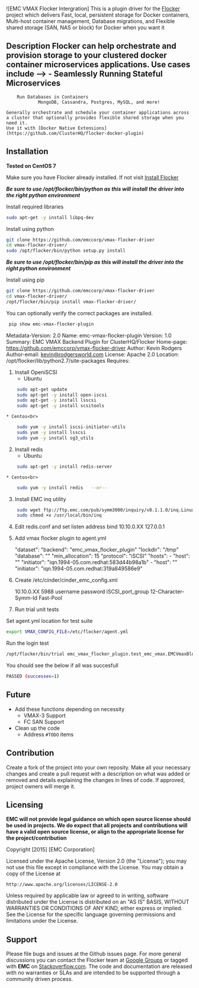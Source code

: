 ![EMC VMAX Flocker Intergration] 
This is a plugin driver for the [Flocker](https://clusterhq.com/) project which delivers Fast, local, persistent storage for Docker containers, Multi-host container management, Database migrations, and Flexible shared storage (SAN, NAS or block) for Docker when you want it

## Description Flocker can help orchestrate and provision storage to your clustered docker container microservices applications. Use cases include --> - Seamlessly Running Stateful Microservices

        Run Databases in Containers
                MongoDB, Cassandra, Postgres, MySQL, and more!

    Generally orchestrate and schedule your container applications across a cluster that optionally provides flexible shared storage when you need it.
    Use it with [Docker Native Extensions](https://github.com/ClusterHQ/flocker-docker-plugin)

## Installation

**Tested on CentOS 7**

Make sure you have Flocker already installed. If not visit  [Install Flocker](https://docs.clusterhq.com/en/1.8.0/install/install-client.html)

**_Be sure to use /opt/flocker/bin/python as this will install the driver into the right python environment_**

Install required libraries
```bash
sudo apt-get -y install libpq-dev
```

Install using python
```bash
git clone https://github.com/emccorp/vmax-flocker-driver
cd vmax-flocker-driver/
sudo /opt/flocker/bin/python setup.py install
```

**_Be sure to use /opt/flocker/bin/pip as this will install the driver into the right python environment_**

Install using pip
```bash
git clone https://github.com/emccorp/vmax-flocker-driver
cd vmax-flocker-driver/
/opt/flocker/bin/pip install vmax-flocker-driver/
```

You can optionally verify the correct packages are installed.
```bash
 pip show emc-vmax-flocker-plugin
```
Metadata-Version: 2.0
Name: emc-vmax-flocker-plugin
Version: 1.0
Summary: EMC VMAX Backend Plugin for ClusterHQ/Flocker
Home-page: https://github.com/emccorp/vmax-flocker-driver
Author: Kevin Rodgers
Author-email: kevin@rodgersworld.com
License: Apache 2.0
Location: /opt/flocker/lib/python2.7/site-packages
Requires:


1) Install OpeniSCSI
    * Ubuntu<br>
```bash
    sudo apt-get update
    sudo apt-get -y install open-iscsi
    sudo apt-get -y install lsscsi
    sudo apt-get -y install scsitools
```
    * Centos<br>
```bash
    sudo yum -y install iscsi-initiator-utils
    sudo yum -y install lsscsi
    sudo yum -y install sg3_utils
```

2) Install redis
    * Ubuntu<br>
```bash
    sudo apt-get -y install redis-server
```
    * Centos<br>
```bash
    sudo yum -y install redis   --or--
```

3) Install EMC inq utility
```bash
    sudo wget ftp://ftp.emc.com/pub/symm3000/inquiry/v8.1.1.0/inq.LinuxAMD64 -O /usr/local/bin/inq
    sudo chmod +x /usr/local/bin/inq
```
4) Edit redis.conf and set listen address
    bind 10.10.0.XX 127.0.0.1

5) Add vmax flocker plugin to agent.yml

    "dataset":
      "backend": "emc_vmax_flocker_plugin"
      "lockdir": "/tmp"
      "database": "<your redis server IP>"
      "min_allocation": 15
      "protocol": "iSCSI"
      "hosts":
        - "host": "<short name>"
          "initiator": "iqn.1994-05.com.redhat:583d44b98a1b"
        - "host": "<short name>"
          "initiator": "iqn.1994-05.com.redhat:319a849586e9"

6) Create /etc/cinder/cinder_emc_config.xml

    <?xml version="1.0" encoding="UTF-8"?>
    <EMC>
      <EcomServerIp>10.10.0.XX</EcomServerIp>
      <EcomServerPort>5988</EcomServerPort>
      <EcomUserName>username</EcomUserName>
      <EcomPassword>password</EcomPassword>
      <PortGroups>
        <PortGroup>iSCSI_port_group</PortGroup>
      </PortGroups>
      <Array>12-Character-Symm-Id</Array>
      <Pool>Fast-Pool</Pool>
    </EMC>

7) Run trial unit tests

Set agent.yml location for test suite
```bash
export VMAX_CONFIG_FILE=/etc/flocker/agent.yml
```

Run the login test
```bash
/opt/flocker/bin/trial emc_vmax_flocker_plugin.test_emc_vmax.EMCVmaxBlockDeviceAPIImplementationTests.test_login
```

You should see the below if all was succesfull
```bash
PASSED (successes=1)
```

## Future

- Add these functions depending on necessity
  - VMAX-3 Support
  - FC SAN Support
- Clean up the code
  - Address ```#TODO``` items

## Contribution
Create a fork of the project into your own reposity. Make all your necessary changes and create a pull request with a description on what was added or removed and details explaining the changes in lines of code. If approved, project owners will merge it.

Licensing
---------
**EMC will not provide legal guidance on which open source license should be used in projects. We do expect that all projects and contributions will have a valid open source license, or align to the appropriate license for the project/contribution**

Copyright [2015] [EMC Corporation]

Licensed under the Apache License, Version 2.0 (the "License");
you may not use this file except in compliance with the License.
You may obtain a copy of the License at

    http://www.apache.org/licenses/LICENSE-2.0

Unless required by applicable law or agreed to in writing, software
distributed under the License is distributed on an "AS IS" BASIS,
WITHOUT WARRANTIES OR CONDITIONS OF ANY KIND, either express or implied.
See the License for the specific language governing permissions and
limitations under the License.

Support
-------
Please file bugs and issues at the Github issues page. For more general discussions you can contact the Flocker team at <a href="https://groups.google.com/forum/#!forum/flocker-users">Google Groups</a> or tagged with **EMC** on <a href="https://stackoverflow.com">Stackoverflow.com</a>. The code and documentation are released with no warranties or SLAs and are intended to be supported through a community driven process.
